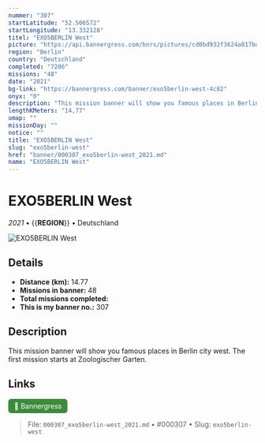 ```yaml
---
nummer: "307"
startLatitude: "52.506572"
startLongitude: "13.332128"
titel: "EXO5BERLIN West"
picture: "https://api.bannergress.com/bnrs/pictures/cd0bd932f3624a817bdd17cfe08e6aa4"
region: "Berlin"
country: "Deutschland"
completed: "7206"
missions: "48"
date: "2021"
bg-link: "https://bannergress.com/banner/exo5berlin-west-4c82"
onyx: "0"
description: "This mission banner will show you famous places in Berlin city west. The first mission starts at Zoologischer Garten."
lengthKMeters: "14,77"
umap: ""
missionDay: ""
notice: ""
title: "EXO5BERLIN West"
slug: "exo5berlin-west"
href: "banner/000307_exo5berlin-west_2021.md"
name: "EXO5BERLIN West"
---
```

# EXO5BERLIN West

*2021* • {{__REGION__}} • Deutschland

![EXO5BERLIN West](https://api.bannergress.com/bnrs/pictures/cd0bd932f3624a817bdd17cfe08e6aa4)



## Details
- **Distance (km):** 14.77
- **Missions in banner:** 48
- **Total missions completed:** 
- **This is my banner no.:** 307



## Description
This mission banner will show you famous places in Berlin city west. The first mission starts at Zoologischer Garten.



## Links
<a href="https://bannergress.com/banner/exo5berlin-west-4c82" target="_blank" style="display:inline-block;margin-right:8px;padding:6px 12px;background:#3c8b3c;color:#fff;text-decoration:none;border-radius:6px;">🔗 Bannergress</a>



> File: `000307_exo5berlin-west_2021.md` • #000307 • Slug: `exo5berlin-west`
